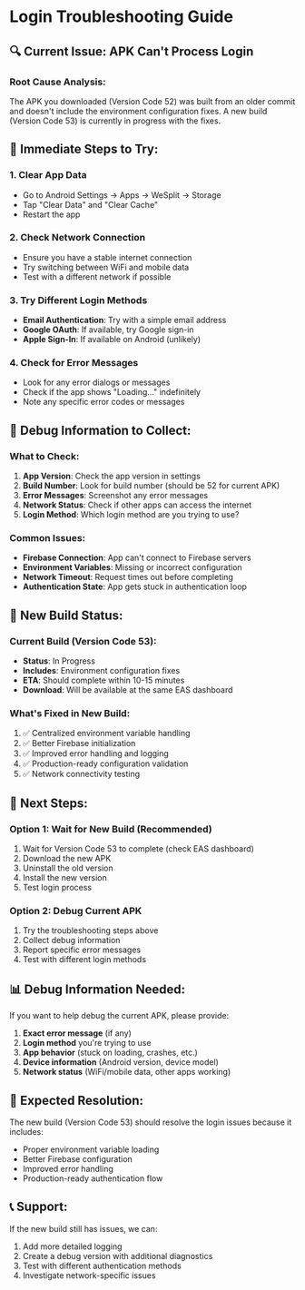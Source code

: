 # Login Troubleshooting Guide

## 🔍 **Current Issue: APK Can't Process Login**

### **Root Cause Analysis:**
The APK you downloaded (Version Code 52) was built from an older commit and doesn't include the environment configuration fixes. A new build (Version Code 53) is currently in progress with the fixes.

## 🚨 **Immediate Steps to Try:**

### **1. Clear App Data**
- Go to Android Settings → Apps → WeSplit → Storage
- Tap "Clear Data" and "Clear Cache"
- Restart the app

### **2. Check Network Connection**
- Ensure you have a stable internet connection
- Try switching between WiFi and mobile data
- Test with a different network if possible

### **3. Try Different Login Methods**
- **Email Authentication**: Try with a simple email address
- **Google OAuth**: If available, try Google sign-in
- **Apple Sign-In**: If available on Android (unlikely)

### **4. Check for Error Messages**
- Look for any error dialogs or messages
- Check if the app shows "Loading..." indefinitely
- Note any specific error codes or messages

## 🔧 **Debug Information to Collect:**

### **What to Check:**
1. **App Version**: Check the app version in settings
2. **Build Number**: Look for build number (should be 52 for current APK)
3. **Error Messages**: Screenshot any error messages
4. **Network Status**: Check if other apps can access the internet
5. **Login Method**: Which login method are you trying to use?

### **Common Issues:**
- **Firebase Connection**: App can't connect to Firebase servers
- **Environment Variables**: Missing or incorrect configuration
- **Network Timeout**: Request times out before completing
- **Authentication State**: App gets stuck in authentication loop

## 📱 **New Build Status:**

### **Current Build (Version Code 53):**
- **Status**: In Progress
- **Includes**: Environment configuration fixes
- **ETA**: Should complete within 10-15 minutes
- **Download**: Will be available at the same EAS dashboard

### **What's Fixed in New Build:**
1. ✅ Centralized environment variable handling
2. ✅ Better Firebase initialization
3. ✅ Improved error handling and logging
4. ✅ Production-ready configuration validation
5. ✅ Network connectivity testing

## 🎯 **Next Steps:**

### **Option 1: Wait for New Build (Recommended)**
1. Wait for Version Code 53 to complete (check EAS dashboard)
2. Download the new APK
3. Uninstall the old version
4. Install the new version
5. Test login process

### **Option 2: Debug Current APK**
1. Try the troubleshooting steps above
2. Collect debug information
3. Report specific error messages
4. Test with different login methods

## 📊 **Debug Information Needed:**

If you want to help debug the current APK, please provide:
1. **Exact error message** (if any)
2. **Login method** you're trying to use
3. **App behavior** (stuck on loading, crashes, etc.)
4. **Device information** (Android version, device model)
5. **Network status** (WiFi/mobile data, other apps working)

## 🚀 **Expected Resolution:**

The new build (Version Code 53) should resolve the login issues because it includes:
- Proper environment variable loading
- Better Firebase configuration
- Improved error handling
- Production-ready authentication flow

## 📞 **Support:**

If the new build still has issues, we can:
1. Add more detailed logging
2. Create a debug version with additional diagnostics
3. Test with different authentication methods
4. Investigate network-specific issues
